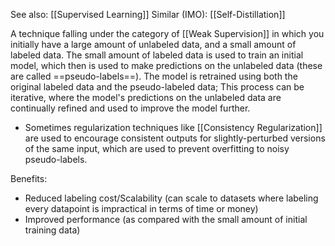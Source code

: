 See also: [[Supervised Learning]]
Similar (IMO): [[Self-Distillation]]

A technique falling under the category of [[Weak Supervision]] in which you initially have a large amount of unlabeled data, and a small amount of labeled data. The small amount of labeled data is used to train an initial model, which then is used to make predictions on the unlabeled data (these are called ==pseudo-labels==). The model is retrained using both the original labeled data and the pseudo-labeled data; This process can be iterative, where the model's predictions on the unlabeled data are continually refined and used to improve the model further.
- Sometimes regularization techniques like [[Consistency Regularization]] are used to encourage consistent outputs for slightly-perturbed versions of the same input, which are used to prevent overfitting to noisy pseudo-labels.

Benefits:
- Reduced labeling cost/Scalability (can scale to datasets where labeling every datapoint is impractical in terms of time or money)
- Improved performance (as compared with the small amount of initial training data)